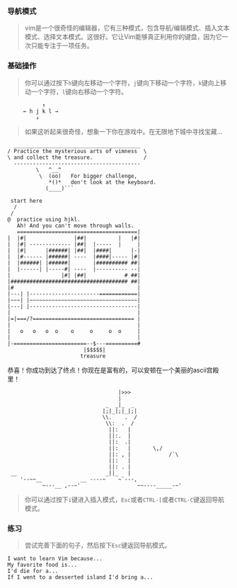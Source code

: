 ### 导航模式

> vim是一个很奇怪的编辑器，它有三种模式，包含导航/编辑模式、插入文本模式、选择文本模式。这很好。它让Vim能够真正利用你的键盘，因为它一次只能专注于一项任务。


### 基础操作

> 你可以通过按下`h`键向左移动一个字符，`j`键向下移动一个字符，`k`键向上移动一个字符，`l`键向右移动一个字符。

```
           ↑
     ← h j k l →
         ↓
```

> 如果这听起来很奇怪，想象一下你在游戏中。在无限地下城中寻找宝藏...

```
  ________________________________________
/ Practice the mysterious arts of vimness  \
\ and collect the treasure.                /
  ----------------------------------------
         \   ^__^
          \  (oo)   For bigger challenge,
             *()*   don't look at the keyboard.
            (____)```
 
 start here
  /
 /
@  practice using hjkl.
   Ah! And you can't move through walls.
   ======================================|
|  |#|               |##|          |   |#|
|  |#| ------------- |##|  |-----  |     |
|  |#|      |######| |##|  |####|      |-|
|  |#------ |######| ----  |####|----- |#|
|  |######| |######|       |########## ##|
|  |------| |-----#| ----  |---------- --|
|                |#| |##|            # ##|
|##################################### ##|
|#                                       |
|---| |----------------------============|
|~~~| |~~~~~~~~~~~~~~~~~~~~~~~~~~~~~~~~~~|
|---| |----------------------------------|
|                                        |
|=|===/?================================ |
|                                        |
|   o   o   o  o    o     o     o  o     |
|                                        |
|-=======================--$---==========#
                        |$$$$$|
                       treasure
```

恭喜！你成功到达了终点！你现在是富有的，可以安顿在一个美丽的ascii宫殿里！

```
                                   |>>>
                                   |
                               _  _|_  _
                              |;|_|;|_|;|
                              \\.    .  /
                               \\:  .  /
                                ||:   |
                                ||:.  |
                                ||:  .|
                                ||:   |       \,/
                                ||: , |            /`\
                                ||:   |
                                ||: . |
 __                            _||_   |
    '--~~__            __ ----~    ~`---,
           ~---__ ,--~'                  ~~----_____-~'
```

> 你可以通过按下`i`键进入插入模式，`Esc`或者`CTRL-[`或者`CTRL-C`键返回导航模式。

### 练习

> 尝试完善下面的句子，然后按下`Esc`键返回导航模式。

```
I want to learn Vim because...
My favorite food is...
I'd die for a...
If I went to a desserted island I'd bring a...
```

